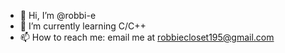 - 👋 Hi, I’m @robbi-e
- 🌱 I’m currently learning C/C++
- 📫 How to reach me: email me at robbiecloset195@gmail.com
